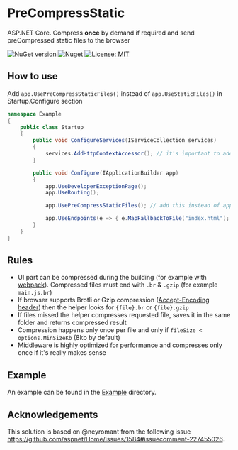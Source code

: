 # PreCompressStatic

ASP.NET Core. Compress **once** by demand if required and send preCompressed static files to the browser

[![NuGet version](https://badge.fury.io/nu/PreCompressStatic.svg)](https://www.nuget.org/packages/PreCompressStatic)
[![Nuget](https://img.shields.io/nuget/dt/PreCompressStatic)](https://www.nuget.org/packages/PreCompressStatic)
[![License: MIT](https://img.shields.io/badge/License-MIT-yellow.svg)](https://opensource.org/licenses/MIT)

## How to use

Add `app.UsePreCompressStaticFiles()` instead of `app.UseStaticFiles()` in Startup.Configure section

```c#
namespace Example
{
    public class Startup
    {
        public void ConfigureServices(IServiceCollection services)
        {
            services.AddHttpContextAccessor(); // it's important to add
        }

        public void Configure(IApplicationBuilder app)
        {
            app.UseDeveloperExceptionPage();
            app.UseRouting();

            app.UsePreCompressStaticFiles(); // add this instead of app.UseStaticFiles();

            app.UseEndpoints(e => { e.MapFallbackToFile("index.html"); });
        }
    }
}
```

## Rules

- UI part can be compressed during the building (for example with [webpack](https://webpack.js.org/)). Compressed files must end with `.br` & `.gzip` (for example `main.js.br`)
- If browser supports Brotli or Gzip compression ([Accept-Encoding header](https://developer.mozilla.org/en-US/docs/Web/HTTP/Headers/Accept-Encoding)) then the helper looks for `{file}.br` or `{file}.gzip`
- If files missed the helper compresses requested file, saves it in the same folder and returns compressed result
- Compression happens only once per file and only if `fileSize < options.MinSizeKb` (8kb by default)
- Middleware is highly optimized for performance and compresses only once if it's really makes sense

## Example

An example can be found in the [Example](https://github.com/Yegorich555/PreCompressStatic/tree/master/Example) directory.

## Acknowledgements

This solution is based on @neyromant from the following issue <https://github.com/aspnet/Home/issues/1584#issuecomment-227455026>.

